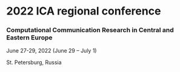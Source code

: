 # 2022 ICA regional conference

### Computational Communication Research in Central and Eastern Europe

June 27-29, 2022 (June 29 – July 1)

St. Petersburg, Russia


